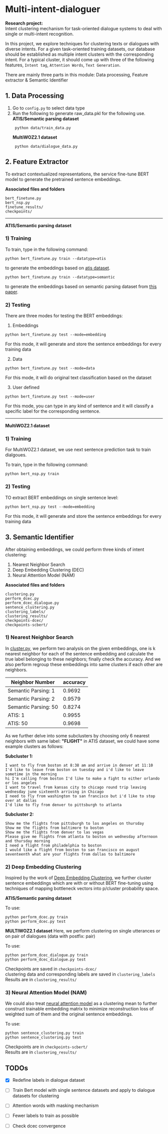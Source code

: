 # Multi-intent-dialoguer

**Research project:** <br>
Intent clustering mechanism for task-oriented dialogue systems to deal with single or multi-intent recognition.

In this project, we explore techniques for clustering texts or dialogues with diverse intents. For a given task-oriented training datasets,
our database should be established as multiple intent clusters
with the corresponding intent. For a typical cluster, it should come up with three of the following features, `Intent tag`, `Attention Words`, `Text Generation`.

There are mainly three parts in this module: Data processing, Feature extractor & Semantic Identifier

## 1. Data Processing

1. Go to `config.py` to select data type
2. Run the following to generate raw_data.pkl for the following use. <br>
    **ATIS/Semantic parsing dataset**
    >
        python data/train_data.py
    **MultiWOZ2.1 dataset**
    >
        python data/dialogue_data.py

## 2. Feature Extractor
To extract contextualized representations, the service fine-tune BERT model to generate the pretrained sentence embeddings. <br>

**Associated files and folders**
>  
    bert_finetune.py
    bert_nsp.py
    finetune_results/
    checkpoints/

-----------------

**ATIS/Semantic parsing dataset**

### 1) Training

To train, type in the following command:
>
    python bert_finetune.py train --datatype=atis
to generate the embeddings based on [atis dataset](https://github.com/howl-anderson/ATIS_dataset).

>
    python bert_finetune.py train --datatype=semantic
to generate the embeddings based on semantic parsing dataset from [this paper](https://arxiv.org/pdf/1810.07942.pdf).

### 2) Testing
There are three modes for testing the BERT embeddings:

1. Embeddings

>
    python bert_finetune.py test --mode=embedding
For this mode, it will generate and store the sentence embeddings for every training data

2. Data

>
    python bert_finetune.py test --mode=data
For this mode, it will do original text classification based on the dataset

3. User defined

>
    python bert_finetune.py test --mode=user
For this mode, you can type in any kind of sentence and it will classify a specific label for the corresponding sentence.

-----------------

**MultiWOZ2.1 dataset**

### 1) Training

For MultiWOZ2.1 dataset, we use next sentence prediction task to train dialgoues. <br>

To train, type in the following command:
>
    python bert_nsp.py train


### 2) Testing
TO extract BERT embeddings on single sentence level:
>
    python bert_nsp.py test --mode=embedding
For this mode, it will generate and store the sentence embeddings for every training data



## 3. Semantic Identifier
After obtaining embeddings, we could perform three kinds of intent clustering: <br>
1. Nearest Neighbor Search
2. Deep Embedding Clustering (DEC)
3. Neural Attention Model (NAM)

**Associated files and folders**
>  
    clustering.py
    perform_dcec.py
    perform_dcec_dialogue.py
    sentence_clustering.py
    clustering_labels/
    clustering_results/
    checkpoints-dcec/
    checkpoints-scbert/
    
### 1) Nearest Neighbor Search

In [cluster.py](https://github.com/waynewu6250/Multi-intent-dialoguer/blob/master/clustering.py), we perform two analysis on the given embeddings, one is k nearest neighbor for each of the sentence embedding and calculate the true label belonging to these neighbors; finally check the accuracy. And we also perform regroup these embeddings into same clusters if each other are neighbors.


|    Neighbor Number     | accuracy |
|      ------------      | -------- | 
| Semantic Parsing: 1    |  0.9692  | 
| Semantic Parsing: 2    |  0.9579  | 
| Semantic Parsing: 50   |  0.8274  | 
| ATIS: 1                |  0.9955  |
| ATIS: 50               |  0.9698  |

As we further delve into some subclusters by choosing only 6 nearest neighbors with same label:
**"FLIGHT"** in ATIS dataset, we could have some example clusters as follows:

**Subcluster 1:**
>

    I want to fly from boston at 8:38 am and arrive in denver at 11:10
    I'd like to leave from boston on tuesday and i'd like to leave sometime in the morning
    hi I'm calling from boston I'd like to make a fight to either orlando or los angeles
    I want to travel from kansas city to chicago round trip leaving wednesday june sixteenth arriving in Chicago
    I need to fly from washington to san francisco but i'd like to stop over at dallas
    I'd like to fly from denver to pittsburgh to atlanta

**Subcluster 2:**
>
    Show me the flights from pittsburgh to los angeles on thursday
    Show me the flights from baltimore to boston
    Show me the flights from denver to las vegas
    Please give me flights from atlanta to boston on wednesday afternoon and thursday morning
    I need a flight from philadelphia to boston
    I would like a flight from boston to san francisco on august seventeenth what are your flights from dallas to baltimore

### 2) Deep Embedding Clustering
Inspired by the work of [Deep Embedding Clustering](http://proceedings.mlr.press/v48/xieb16.pdf), we further cluster sentence embeddings which are with or without BERT fine-tuning using techniques of mapping bottleneck vectors into p/cluster probability space. <br>

**ATIS/Semantic parsing dataset**

To use:
>
    python perform_dcec.py train
    python perform_dcec.py test

**MULTIWOZ2.1 dataset**
Here, we perform clustering on single utterances or on pair of dialogues (data with postfix: pair)

To use:
>
    python perform_dcec_dialogue.py train
    python perform_dcec_dialogue.py test

Checkpoints are saved in ``checkpoints-dcec/`` <br>
clustering data and corresponding labels are saved in ``clustering_labels`` <br>
Results are in ``clustering_results/``


### 3) Neural Attention Model (NAM)
We could also treat [neural attention model](https://www.comp.nus.edu.sg/~leews/publications/acl17.pdf) as a clustering mean to further construct trainable embedding matrix to minimize reconstruction loss of weighted sum of them and the original sentence embeddings.

To use:
>
    python sentence_clustering.py train
    python sentence_clustering.py test

Checkpoints are in ``checkpoints-scbert/`` <br>
Results are in ``clustering_results/``


## TODOs

- [x] Redefine labels in dialogue dataset
- [ ] Train Bert model with single sentence datasets and apply to dialogue datasets for clustering
- [ ] Attention words with masking mechanism
- [ ] Fewer labels to train as possible
- [ ] Check dcec convergence






